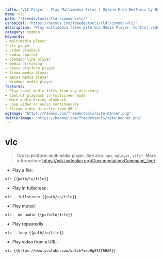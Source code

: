 ```yaml
---
title: "VLC Player - Play Multimedia Files | Online Free DevTools by Hexmos"
name: vlc
path: "/freedevtools/tldr/common/vlc/"
canonical: "https://hexmos.com/freedevtools/tldr/common/vlc/"
description: "Play multimedia files with VLC Media Player. Control video playback, audio settings, and stream online content. Free online tool, no registration required."
category: common
keywords:
- multimedia player
- vlc player
- video playback
- audio control
- command line player
- media streaming
- cross platform player
- linux media player
- macos media player
- windows media player
features:
- Play local media files from any directory
- Control playback in fullscreen mode
- Mute audio during playback
- Loop video or audio continuously
- Stream video directly from URLs
ogImage: "https://hexmos.com/freedevtools/site-banner.png"
twitterImage: "https://hexmos.com/freedevtools/site-banner.png"
---
```


# vlc

> Cross-platform multimedia player.
> See also: `mpv`, `mplayer`, `ytfzf`.
> More information: <https://wiki.videolan.org/Documentation:Command_line/>.

- Play a file:

`vlc {{path/to/file}}`

- Play in fullscreen:

`vlc --fullscreen {{path/to/file}}`

- Play muted:

`vlc --no-audio {{path/to/file}}`

- Play repeatedly:

`vlc --loop {{path/to/file}}`

- Play video from a URL:

`vlc {{https://www.youtube.com/watch?v=oHg5SJYRHA0}}`
